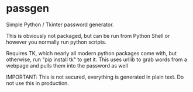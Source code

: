 # passgen

Simple Python / Tkinter password generator.

This is obviously not packaged, but can be run from Python Shell or however you normally run python scripts.

Requires TK, which nearly all modern python packages come with, but otherwise, run "pip install tk" to get it.
This uses urllib to grab words from a webpage and pulls them into the password as well

IMPORTANT: This is not secured, everything is generated in plain text. Do not use this in production.
